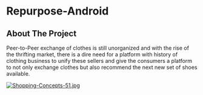 # Repurpose-Android

## About The Project

 Peer-to-Peer exchange of clothes is still unorganized and with the rise of  the thrifting market, there is a dire need for a platform with history of clothing business to unify these sellers and give the consumers a platform to not only exchange clothes but also recommend the next new set of shoes available.

[![Shopping-Concepts-51.jpg](https://i.postimg.cc/wxfv8XbR/Shopping-Concepts-51.jpg)](https://postimg.cc/yWRB0ZK7)
